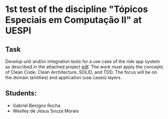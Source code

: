 # 1st test of the discipline "Tópicos Especiais em Computação II" at UESPI

## Task

Develop unit and/or integration tests for a use case of the ride app system as described in the attached project [pdf](docs/tec2-aval.pdf). The work must apply the concepts of Clean Code, Clean Architecture, SOLID, and TDD. The focus will be on the domain (entities) and application (use cases) layers.

## Students:

- Gabriel Benigno Rocha
- Weslley de Jesus Souza Morais

